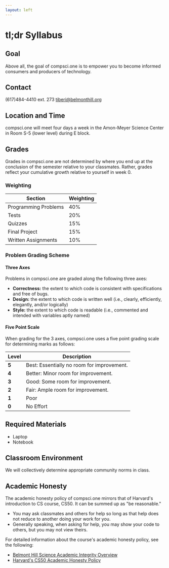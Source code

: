 ```yaml
---
layout: left
---
```


# tl;dr Syllabus

## Goal

Above all, the goal of compsci.one is to empower you to become informed consumers and producers of technology.

## Contact

(617)484-4410 ext. 273
[tiberi@belmonthill.org](mailto:tiberi@belmonthill.org)

## Location and Time

compsci.one will meet four days a week in the Amon-Meyer Science Center in Room S-5 (lower level) during E block.

<!--
## Schedule
|Week|What are we doing?|
|--|--|
|**0**|What it means to be a computer scientist?|
|**1**|How computers work: binary, memory, and hardware|
|**2**|Everyday algorithms, pseudocode, and abstraction|
|**3**|Conditionals, logic tables, and loops|
|**4**|Intro to Scratch: conditionals, loops, variables and functions|
|**5**|Creating your own scratch project|
|**6**|Intro to an IDE and Python: conditionals, loops, and variables|
|**6**|Intro to an IDE and Python: conditionals, loops, and variables|
|**8**|Functions in Python|
|**9**|Using libraries in Python|
|**10**|Input/output using Python|
|**11**|Creating your own python program|
|**12**|Introduction to the Internet and Simple html|
|**13**|Using CSS to make more interesting websites|
|**14**|Final project: Raspberry Pi Gameboy|
|**15**|Final project: Raspberry Pi Gameboy|
|**16**|Where to go from here? Self-learning, Github, and beyond|
-->
## Grades

Grades in compsci.one are not determined by where you end up at the conclusion of the semester relative to your classmates. Rather, grades reflect your cumulative growth relative to yourself in week 0.

### Weighting

|Section|Weighting|
|--|--|
|Programming Problems|40%|
|Tests|20%|
|Quizzes|15%|
|Final Project|15%|
|Written Assignments|10%|

### Problem Grading Scheme

#### Three Axes

Problems in compsci.one are graded along the following three axes:

* **Correctness:** the extent to which code is consistent with specifications and free of bugs.
* **Design:** the extent to which code is written well (i.e., clearly, efficiently, elegantly, and/or logically)
* **Style:** the extent to which code is readable (i.e., commented and intended with variables aptly named)

#### Five Point Scale

When grading for the 3 axes, compsci.one uses a five point grading scale for determining marks as follows:

| Level | Description                                |
|-------|--------------------------------------------|
| **5** | Best: Essentially no room for improvement. |
| **4** | Better: Minor room for improvement.        |
| **3** | Good: Some room for improvement.           |
| **2** | Fair: Ample room for improvement.          |
| **1** | Poor                                       |
| **0** | No Effort                                  |

<!--
#### Grade Calculation Formula

Each problem will be assigned a grade out of 30 points using the following formula:

`3 * Correctness + 2 * Design + Style`
-->

## Required Materials

- Laptop
- Notebook

## Classroom Environment

We will collectively determine appropriate community norms in class.

## Academic Honesty
The academic honesty policy of compsci.one mirrors that of Harvard's introduction to CS course, CS50.  It can be summed up as "be reasonable."
- You may ask classmates and others for help so long as that help does not reduce to another doing your work for you.
- Generally speaking, when asking for help, you may show your code to others, but you may not view theirs.

For detailed information about the course's academic honesty policy, see the following:
- [Belmont Hill Science Academic Integrity Overview](academicintegrity.pdf)
- [Harvard's CS50 Academic Honesty Policy](http://docs.cs50.net/2016/fall/syllabus/cs50.html#academic-honesty)
